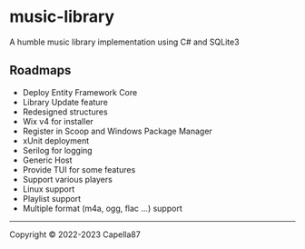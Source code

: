 # music-library
A humble music library implementation using C# and SQLite3

## Roadmaps
* Deploy Entity Framework Core
* Library Update feature
* Redesigned structures
* Wix v4 for installer
* Register in Scoop and Windows Package Manager
* xUnit deployment
* Serilog for logging
* Generic Host
* Provide TUI for some features
* Support various players
* Linux support
* Playlist support
* Multiple format (m4a, ogg, flac ...) support

---
Copyright © 2022-2023 Capella87
